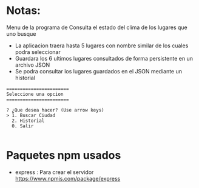 # Notas:

Menu de la programa de Consulta el estado del clima de los lugares que uno busque 
+ La aplicacion traera hasta 5 lugares con nombre similar de los cuales podra seleccionar
+ Guardara los 6 ultimos lugares consultados de forma persistente en un archivo JSON
+ Se podra consultar los lugares guardados en el JSON mediante un historial 



```
=======================
Seleccione una opcion  
=======================

? ¿Que desea hacer? (Use arrow keys)
> 1. Buscar Ciudad
  2. Historial
  0. Salir


```

# Paquetes npm usados

+ express : Para crear el servidor https://www.npmjs.com/package/express


